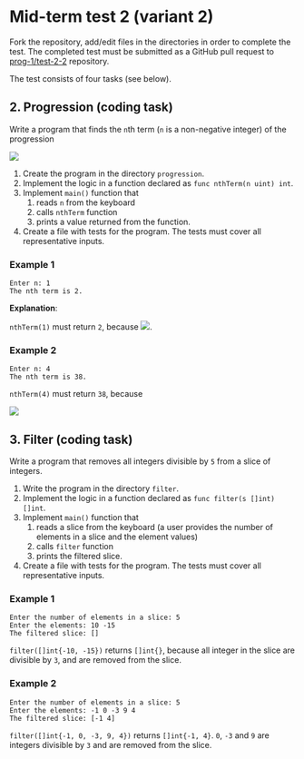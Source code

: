 # Mid-term test 2 (variant 2)

Fork the repository, add/edit files in the directories in order to complete the
test. The completed test must be submitted as a GitHub pull request to
[prog-1/test-2-2](github.com/prog-1/test-2-2) repository.

The test consists of four tasks (see below).

## 2. Progression (coding task)

Write a program that finds the `n`th term (`n` is a non-negative integer) of
the progression

<img src="https://render.githubusercontent.com/render/math?math=\begin{cases}a_0 = 1\\a_1 = 2\\a_i = 4a_{i-2} %2b a_{i-1}\end{cases}">
   
1. Create the program in the directory `progression`.
1. Implement the logic in a function declared as `func nthTerm(n uint) int`.
1. Implement `main()` function that
   1. reads `n` from the keyboard
   1. calls `nthTerm` function
   1. prints a value returned from the function.
1. Create a file with tests for the program. The tests must cover all
   representative inputs.
   
### Example 1
   
```
Enter n: 1
The nth term is 2.
```
   
**Explanation**:

`nthTerm(1)` must return `2`, because <img src="https://render.githubusercontent.com/render/math?math=a_1 = 2">.
 
### Example 2
 
```
Enter n: 4
The nth term is 38.
```
    
`nthTerm(4)` must return `38`, because
    
<img src="https://render.githubusercontent.com/render/math?math=\begin{align*}a_0 %26= 1\\a_1 %26= 2\\ a_2 %26 = 4a_0 %2b a_1 = 4 \cdot 1 %2b 2 = 6\\a_3 %26 = 4a_1 %2b a_2 = 4 \cdot 2 %2b 6 = 14\\a_4 %26 = 4a_2 %2b a_3 = 4 \cdot 6 %2b 14 = 38\end{align*}">

## 3. Filter (coding task)

Write a program that removes all integers divisible by `5` from a slice of
integers.

1. Write the program in the directory `filter`.
1. Implement the logic in a function declared as `func filter(s []int) []int`.
1. Implement `main()` function that
   1. reads a slice from the keyboard (a user provides the number of elements
      in a slice and the element values)
   1. calls `filter` function
   1. prints the filtered slice.
1. Create a file with tests for the program. The tests must cover all
   representative inputs.

### Example 1

```
Enter the number of elements in a slice: 5
Enter the elements: 10 -15
The filtered slice: []
```

`filter([]int{-10, -15})` returns `[]int{}`, because all integer in the slice
are divisible by `3`, and are removed from the slice.

### Example 2

```
Enter the number of elements in a slice: 5
Enter the elements: -1 0 -3 9 4
The filtered slice: [-1 4]
```

`filter([]int{-1, 0, -3, 9, 4})` returns `[]int{-1, 4}`. `0`, `-3` and `9` are
integers divisible by `3` and are removed from the slice.
